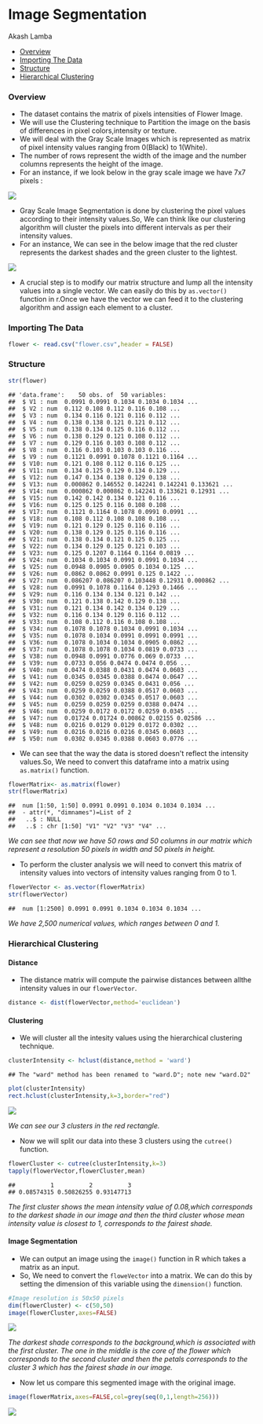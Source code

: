 Image Segmentation
================
Akash Lamba

-   [Overview](#overview)
-   [Importing The Data](#importing-the-data)
-   [Structure](#structure)
-   [Hierarchical Clustering](#hierarchical-clustering)

### Overview

-   The dataset contains the matrix of pixels intensities of Flower Image.
-   We will use the Clustering technique to Partition the image on the basis of differences in pixel colors,intensity or texture.
-   We will deal with the Gray Scale Images which is represented as matrix of pixel intensity values ranging from 0(Black) to 1(White).
-   The number of rows represent the width of the image and the number columns represents the height of the image.
-   For an instance, if we look below in the gray scale image we have 7x7 pixels :

![](https://photos.smugmug.com/My-First-Gallery/i-K866FpR/0/6fa624c9/M/pixel-M.png)

-   Gray Scale Image Segmentation is done by clustering the pixel values according to their intensity values.So, We can think like our clustering algorithm will cluster the pixels into different intervals as per their intensity values.
-   For an instance, We can see in the below image that the red cluster represents the darkest shades and the green cluster to the lightest.

![](https://photos.smugmug.com/My-First-Gallery/i-Knw4xPX/0/09931fe7/S/Cluster%20Intensities-S.png)

-   A crucial step is to modify our matrix structure and lump all the intensity values into a single vector. We can easily do this by `as.vector()` function in r.Once we have the vector we can feed it to the clustering algorithm and assign each element to a cluster.

### Importing The Data

``` r
flower <- read.csv("flower.csv",header = FALSE)
```

### Structure

``` r
str(flower)
```

    ## 'data.frame':    50 obs. of  50 variables:
    ##  $ V1 : num  0.0991 0.0991 0.1034 0.1034 0.1034 ...
    ##  $ V2 : num  0.112 0.108 0.112 0.116 0.108 ...
    ##  $ V3 : num  0.134 0.116 0.121 0.116 0.112 ...
    ##  $ V4 : num  0.138 0.138 0.121 0.121 0.112 ...
    ##  $ V5 : num  0.138 0.134 0.125 0.116 0.112 ...
    ##  $ V6 : num  0.138 0.129 0.121 0.108 0.112 ...
    ##  $ V7 : num  0.129 0.116 0.103 0.108 0.112 ...
    ##  $ V8 : num  0.116 0.103 0.103 0.103 0.116 ...
    ##  $ V9 : num  0.1121 0.0991 0.1078 0.1121 0.1164 ...
    ##  $ V10: num  0.121 0.108 0.112 0.116 0.125 ...
    ##  $ V11: num  0.134 0.125 0.129 0.134 0.129 ...
    ##  $ V12: num  0.147 0.134 0.138 0.129 0.138 ...
    ##  $ V13: num  0.000862 0.146552 0.142241 0.142241 0.133621 ...
    ##  $ V14: num  0.000862 0.000862 0.142241 0.133621 0.12931 ...
    ##  $ V15: num  0.142 0.142 0.134 0.121 0.116 ...
    ##  $ V16: num  0.125 0.125 0.116 0.108 0.108 ...
    ##  $ V17: num  0.1121 0.1164 0.1078 0.0991 0.0991 ...
    ##  $ V18: num  0.108 0.112 0.108 0.108 0.108 ...
    ##  $ V19: num  0.121 0.129 0.125 0.116 0.116 ...
    ##  $ V20: num  0.138 0.129 0.125 0.116 0.116 ...
    ##  $ V21: num  0.138 0.134 0.121 0.125 0.125 ...
    ##  $ V22: num  0.134 0.129 0.125 0.121 0.103 ...
    ##  $ V23: num  0.125 0.1207 0.1164 0.1164 0.0819 ...
    ##  $ V24: num  0.1034 0.1034 0.0991 0.0991 0.1034 ...
    ##  $ V25: num  0.0948 0.0905 0.0905 0.1034 0.125 ...
    ##  $ V26: num  0.0862 0.0862 0.0991 0.125 0.1422 ...
    ##  $ V27: num  0.086207 0.086207 0.103448 0.12931 0.000862 ...
    ##  $ V28: num  0.0991 0.1078 0.1164 0.1293 0.1466 ...
    ##  $ V29: num  0.116 0.134 0.134 0.121 0.142 ...
    ##  $ V30: num  0.121 0.138 0.142 0.129 0.138 ...
    ##  $ V31: num  0.121 0.134 0.142 0.134 0.129 ...
    ##  $ V32: num  0.116 0.134 0.129 0.116 0.112 ...
    ##  $ V33: num  0.108 0.112 0.116 0.108 0.108 ...
    ##  $ V34: num  0.1078 0.1078 0.1034 0.0991 0.1034 ...
    ##  $ V35: num  0.1078 0.1034 0.0991 0.0991 0.0991 ...
    ##  $ V36: num  0.1078 0.1034 0.1034 0.0905 0.0862 ...
    ##  $ V37: num  0.1078 0.1078 0.1034 0.0819 0.0733 ...
    ##  $ V38: num  0.0948 0.0991 0.0776 0.069 0.0733 ...
    ##  $ V39: num  0.0733 0.056 0.0474 0.0474 0.056 ...
    ##  $ V40: num  0.0474 0.0388 0.0431 0.0474 0.0603 ...
    ##  $ V41: num  0.0345 0.0345 0.0388 0.0474 0.0647 ...
    ##  $ V42: num  0.0259 0.0259 0.0345 0.0431 0.056 ...
    ##  $ V43: num  0.0259 0.0259 0.0388 0.0517 0.0603 ...
    ##  $ V44: num  0.0302 0.0302 0.0345 0.0517 0.0603 ...
    ##  $ V45: num  0.0259 0.0259 0.0259 0.0388 0.0474 ...
    ##  $ V46: num  0.0259 0.0172 0.0172 0.0259 0.0345 ...
    ##  $ V47: num  0.01724 0.01724 0.00862 0.02155 0.02586 ...
    ##  $ V48: num  0.0216 0.0129 0.0129 0.0172 0.0302 ...
    ##  $ V49: num  0.0216 0.0216 0.0216 0.0345 0.0603 ...
    ##  $ V50: num  0.0302 0.0345 0.0388 0.0603 0.0776 ...

-   We can see that the way the data is stored doesn't reflect the intensity values.So, We need to convert this dataframe into a matrix using `as.matrix()` function.

``` r
flowerMatrix<- as.matrix(flower)
str(flowerMatrix)
```

    ##  num [1:50, 1:50] 0.0991 0.0991 0.1034 0.1034 0.1034 ...
    ##  - attr(*, "dimnames")=List of 2
    ##   ..$ : NULL
    ##   ..$ : chr [1:50] "V1" "V2" "V3" "V4" ...

*We can see that now we have 50 rows and 50 columns in our matrix which represent a resolution 50 pixels in width and 50 pixels in height.*

-   To perform the cluster analysis we will need to convert this matrix of intensity values into vectors of intensity values ranging from 0 to 1.

``` r
flowerVector <- as.vector(flowerMatrix)
str(flowerVector)
```

    ##  num [1:2500] 0.0991 0.0991 0.1034 0.1034 0.1034 ...

*We have 2,500 numerical values, which ranges between 0 and 1.*

### Hierarchical Clustering

#### Distance

-   The distance matrix will compute the pairwise distances between allthe intensity values in our `flowerVector`.

``` r
distance <- dist(flowerVector,method='euclidean')
```

#### Clustering

-   We will cluster all the intesity values using the hierarchical clustering technique.

``` r
clusterIntensity <- hclust(distance,method = 'ward')
```

    ## The "ward" method has been renamed to "ward.D"; note new "ward.D2"

``` r
plot(clusterIntensity)
rect.hclust(clusterIntensity,k=3,border="red")
```

![](Flower_segment_2_files/figure-markdown_github/unnamed-chunk-6-1.png)

*We can see our 3 clusters in the red rectangle.*

-   Now we will split our data into these 3 clusters using the `cutree()` function.

``` r
flowerCluster <- cutree(clusterIntensity,k=3)
tapply(flowerVector,flowerCluster,mean)
```

    ##          1          2          3 
    ## 0.08574315 0.50826255 0.93147713

*The first cluster shows the mean intensity value of 0.08,which corresponds to the darkest shade in our image and then the third cluster whose mean intensity value is closest to 1, corresponds to the fairest shade.*

#### Image Segmentation

-   We can output an image using the `image()` function in R which takes a matrix as an input.
-   So, We need to convert the `floweVector` into a matrix. We can do this by setting the dimension of this variable using the `dimension()` function.

``` r
#Image resolution is 50x50 pixels
dim(flowerCluster) <- c(50,50)
image(flowerCluster,axes=FALSE)
```

![](Flower_segment_2_files/figure-markdown_github/unnamed-chunk-8-1.png)

*The darkest shade corresponds to the background,which is associated with the first cluster. The one in the middle is the core of the flower which corresponds to the second cluster and then the petals corresponds to the cluster 3 which has the fairest shade in our image.*

-   Now let us compare this segmented image with the original image.

``` r
image(flowerMatrix,axes=FALSE,col=grey(seq(0,1,length=256)))
```

![](Flower_segment_2_files/figure-markdown_github/unnamed-chunk-9-1.png)
